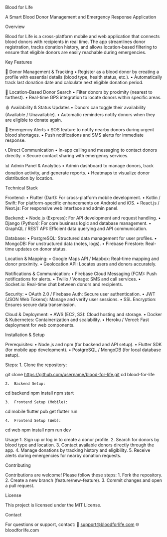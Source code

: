 Blood for Life

A Smart Blood Donor Management and Emergency Response Application

Overview

Blood for Life is a cross-platform mobile and web application that connects blood donors with recipients in real time. The app streamlines donor registration, tracks donation history, and allows location-based filtering to ensure that eligible donors are easily reachable during emergencies.

Key Features

🔴 Donor Management & Tracking
	•	Register as a blood donor by creating a profile with essential details (blood type, health status, etc.).
	•	Automatically track last donation date and calculate next eligible donation period.

📍 Location-Based Donor Search
	•	Filter donors by proximity (nearest to farthest).
	•	Real-time GPS integration to locate donors within specific areas.

🩸 Availability & Status Updates
	•	Donors can toggle their availability (Available / Unavailable).
	•	Automatic reminders notify donors when they are eligible to donate again.

🚨 Emergency Alerts
	•	SOS feature to notify nearby donors during urgent blood shortages.
	•	Push notifications and SMS alerts for immediate response.

📞 Direct Communication
	•	In-app calling and messaging to contact donors directly.
	•	Secure contact sharing with emergency services.

📊 Admin Panel & Analytics
	•	Admin dashboard to manage donors, track donation activity, and generate reports.
	•	Heatmaps to visualize donor distribution by location.

Technical Stack

Frontend:
	•	Flutter (Dart): For cross-platform mobile development.
	•	Kotlin / Swift: For platform-specific enhancements on Android and iOS.
	•	React.js / Next.js: For responsive web interface and admin panel.

Backend:
	•	Node.js (Express): For API development and request handling.
	•	Django (Python): For core business logic and database management.
	•	GraphQL / REST API: Efficient data querying and API communication.

Database:
	•	PostgreSQL: Structured data management for user profiles.
	•	MongoDB: For unstructured data (notes, logs).
	•	Firebase Firestore: Real-time updates on donor status.

Location & Mapping:
	•	Google Maps API / Mapbox: Real-time mapping and donor proximity.
	•	Geolocation API: Locates users and donors accurately.

Notifications & Communication:
	•	Firebase Cloud Messaging (FCM): Push notifications for alerts.
	•	Twilio / Vonage: SMS and call services.
	•	Socket.io: Real-time chat between donors and recipients.

Security:
	•	OAuth 2.0 / Firebase Auth: Secure user authentication.
	•	JWT (JSON Web Tokens): Manage and verify user sessions.
	•	SSL Encryption: Ensures secure data transmission.

Cloud & Deployment:
	•	AWS (EC2, S3): Cloud hosting and storage.
	•	Docker & Kubernetes: Containerization and scalability.
	•	Heroku / Vercel: Fast deployment for web components.

Installation & Setup

Prerequisites:
	•	Node.js and npm (for backend and API setup).
	•	Flutter SDK (for mobile app development).
	•	PostgreSQL / MongoDB (for local database setup).

Steps:
	1.	Clone the repository:

git clone https://github.com/username/blood-for-life.git
cd blood-for-life


	2.	Backend Setup:

cd backend
npm install
npm start


	3.	Frontend Setup (Mobile):

cd mobile
flutter pub get
flutter run


	4.	Frontend Setup (Web):

cd web
npm install
npm run dev

Usage
	1.	Sign up or log in to create a donor profile.
	2.	Search for donors by blood type and location.
	3.	Contact available donors directly through the app.
	4.	Manage donations by tracking history and eligibility.
	5.	Receive alerts during emergencies for nearby donation requests.

Contributing

Contributions are welcome! Please follow these steps:
	1.	Fork the repository.
	2.	Create a new branch (feature/new-feature).
	3.	Commit changes and open a pull request.

License

This project is licensed under the MIT License.

Contact

For questions or support, contact:
📧 support@bloodforlife.com
🌐 bloodforlife.com

